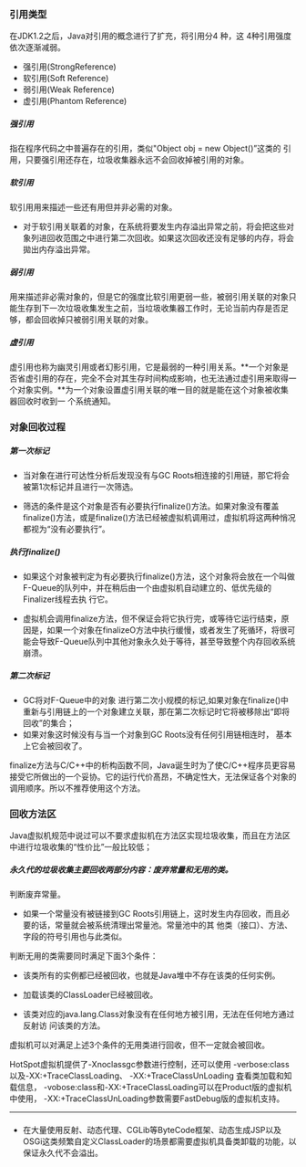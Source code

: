 ### 引用类型
在JDK1.2之后，Java对引用的概念进行了扩充，将引用分4 种，这 4种引用强度依次逐渐减弱。
* 强引用(StrongReference)
* 软引用(Soft Reference)
* 弱引用(Weak Reference)
* 虚引用(Phantom Reference)

##### 强引用
指在程序代码之中普遍存在的引用，类似"Object obj = new Object()”这类的 引用，只要强引用还存在，垃圾收集器永远不会回收掉被引用的对象。

##### 软引用
软引用用来描述一些还有用但并非必需的对象。
* 对于软引用关联着的对象，在系统将要发生内存溢出异常之前，将会把这些对象列进回收范围之中进行第二次回收。如果这次回收还没有足够的内存，将会拋出内存溢出异常。

##### 弱引用
用来描述非必需对象的，但是它的强度比软引用更弱一些，被弱引用关联的对象只能生存到下一次垃圾收集发生之前，当垃圾收集器工作时，无论当前内存是否足够，都会回收掉只被弱引用关联的对象。

##### 虚引用
虚引用也称为幽灵引用或者幻影引用，它是最弱的一种引用关系。**一个对象是否省虚引用的存在，完全不会对其生存时间构成影响，也无法通过虚引用来取得一个对象实例。**为一个对象设置虚引用关联的唯一目的就是能在这个对象被收集器回收时收到一 个系统通知。

### 对象回收过程

##### 第一次标记
* 当对象在进行可达性分析后发现没有与GC Roots相连接的引用链，那它将会被第1次标记并且进行一次筛选。

* 筛选的条件是这个对象是否有必要执行finalize()方法。如果对象没有覆盖finalize()方法，或是finalize()方法已经被虚拟机调用过，虚拟机将这两种悄况都视为“没有必要执行”。

##### 执行finalize()
* 如果这个对象被判定为有必要执行finalize()方法，这个对象将会放在一个叫做F-Queue的队列中，并在稍后由一个由虚拟机自动建立的、低优先级的Finalizer线程去执 行它。

* 虚拟机会调用finalize方法，但不保证会将它执行完，或等待它运行结束，原因是，如果一个对象在finalizeO方法中执行缓慢，或者发生了死循环，将很可能会导致F-Queue队列中其他对象永久处于等待，甚至导致整个内存回收系统崩溃。

##### 第二次标记
* GC将对F-Queue中的对象 进行第二次小规模的标记,如果对象在finalize()中重新与引用链上的一个对象建立关联，那在第二次标记时它将被移除出“即将回收”的集合；
* 如果对象这时候没有与当一个对象到GC Roots没有任何引用链相连时， 基本上它会被回收了。

finalize方法与C/C++中的析构函数不同，Java诞生时为了使C/C++程序员更容易接受它所做出的一个妥协。它的运行代价髙昂，不确定性大，无法保证各个对象的调用顺序。所以不推荐使用这个方法。

### 回收方法区
Java虚拟机规范中说过可以不要求虚拟机在方法区实现垃圾收集，而且在方法区中进行垃圾收集的“性价比”一般比较低；

##### 永久代的垃圾收集主要回收两部分内容：废弃常量和无用的类。

判断废弃常量。
* 如果一个常量没有被链接到GC Roots引用链上，这时发生内存回收，而且必要的话，常量就会被系统清理出常量池。常量池中的其 他类（接口）、方法、字段的符号引用也与此类似。

判断无用的类需要同时满足下面3个条件：

* 该类所有的实例都已经被回收，也就是Java堆中不存在该类的任何实例。

* 加载该类的ClassLoader已经被回收。

* 该类对应的java.lang.Class对象没有在任何地方被引用，无法在任何地方通过反射访 问该类的方法。

虚拟机可以对满足上述3个条件的无用类进行回收，但不一定就会被回收。

HotSpot虚拟机提供了-Xnoclassgc参数进行控制，还可以使用
-verbose:class 以及-XX:+TraceClassLoading、
-XX:+TraceClassUnLoading 査看类加载和知载信息，
-vobose:class和-XX:+TraceClassLoading可以在Product版的虚拟机中使用，
-XX:+TraceClassUnLoading参数需要FastDebug版的虚拟机支持。

---

#### 
* 在大量使用反射、动态代理、CGLib等ByteCode框架、动态生成JSP以及OSGi这类频繁自定义ClassLoader的场景都需要虚拟机具备类卸载的功能，以保证永久代不会溢出。